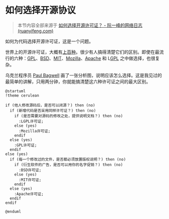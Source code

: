 # 如何选择开源协议

> 本节内容全部来源于 [如何选择开源许可证？ - 阮一峰的网络日志 (ruanyifeng.com)](https://www.ruanyifeng.com/blog/2011/05/how_to_choose_free_software_licenses.html)

如何为代码选择开源许可证，这是一个问题。

世界上的开源许可证，大概有[上百种](https://www.gnu.org/licenses/license-list.html)。很少有人搞得清楚它们的区别。即使在最流行的六种：[GPL](https://www.gnu.org/licenses/gpl-3.0.html)、[BSD](https://en.wikipedia.org/wiki/BSD_licenses)、[MIT](https://en.wikipedia.org/wiki/MIT_License)、[Mozilla](https://www.mozilla.org/en-US/MPL/)、[Apache](https://www.apache.org/licenses/LICENSE-2.0) 和 L[GPL](https://www.gnu.org/licenses/lgpl-3.0.html) 之中做选择，也很复杂。

乌克兰程序员 [Paul Bagwell](https://web.archive.org/web/20110503183702/http://pbagwl.com/post/5078147450/description-of-popular-software-licenses) 画了一张分析图，说明应该怎么选择。这是我见过的最简单的讲解，只用两分钟，你就能搞清楚这六种许可证之间的最大区别。

```plantuml
@startuml
!theme cerulean

if (他人修改源码后，是否可以闭源？) then (no)
  if (新增代码是否采用同样许可证？) then (no)
    if (是否需要对源码的修改之处，提供说明文档？) then (no)
      :LGPL许可证;
    else (yes) 
      :Mozilla许可证;
    endif
  else (yes)
    :GPL许可证;
  endif
else (yes)
  if (每一个修改过的文件，是否都必须放置版权说明？) then (no)
    if (衍生软件的广告，是否可以用你的名字促销？) then (no)
      :BSD许可证;
    else (yes)
      :MIT许可证;
    endif
  else (yes)
    :Apache许可证;
  endif
endif

@enduml
```
